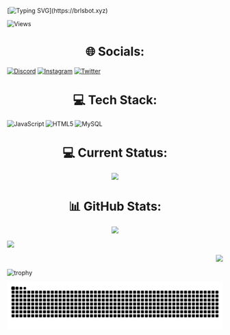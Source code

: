 [![Typing SVG](https://readme-typing-svg.herokuapp.com?font=roboto&color=%23F7C51D&size=18&vCenter=true&height=16&lines=👋+Hey+there,+I'm+Marshy.)](https://brlsbot.xyz)

![Views](https://komarev.com/ghpvc/?username=marshxan&style=flat-square&color=ff69b4)






<h1 align="center"> 🌐 Socials: </h1>

[![Discord](https://img.shields.io/badge/Discord-%237289DA.svg?logo=discord&logoColor=white)](htttps://discord.gg/dB7aTvKfpf) [![Instagram](https://img.shields.io/badge/Instagram-%23E4405F.svg?logo=Instagram&logoColor=white)](https://instagram.com/r.marshyy_) [![Twitter](https://img.shields.io/badge/Twitter-%231DA1F2.svg?logo=Twitter&logoColor=white)](https://twitter.com/marshxan) 




<h1 align="center"> 💻 Tech Stack: </h1>

![JavaScript](https://img.shields.io/badge/javascript-%23323330.svg?style=for-the-badge&logo=javascript&logoColor=%23F7DF1E)  ![HTML5](https://img.shields.io/badge/html5-%23E34F26.svg?style=for-the-badge&logo=html5&logoColor=white)   ![MySQL](https://img.shields.io/badge/mysql-%2300f.svg?style=for-the-badge&logo=mysql&logoColor=white)

 

<h1 align="center"> 💻 Current Status: </h1>


<p align="center">
<img src="https://lanyard.cnrad.dev/api/931980616344416316">
</p>



<h1 align="center"> 📊 GitHub Stats: </h1>

<p align="center">
<img src="https://github-readme-stats.vercel.app/api?username=Marshxan&show_icons=true&theme=dracula">
</p>

<p align="left">
<img src="https://github-readme-stats.vercel.app/api/top-langs/?username=Marshxan&layout=compact&theme=dracula&langs_count=8">
</p>

<p align="right">
<img src="https://github-readme-stats.vercel.app/api/pin/?username=Marshxan&repo=Advanced-Spawn-DV&theme=dracula">
</p>

![trophy](https://github-profile-trophy.vercel.app/?username=Marshxan&theme=dracula&no-bg=false)





<p align="center">
<img src="https://github.com/VishwaGauravIn/VishwaGauravIn/blob/output/github-contribution-grid-snake.svg">
</p>

